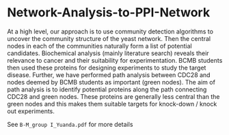 # Network-Analysis-to-PPI-Network
At a high level, our approach is to use community detection algorithms to uncover the community
structure of the yeast network. Then the central nodes in each of the communities naturally form a
list of potential candidates. Biochemical analysis (mainly literature search) reveals their relevance
to cancer and their suitability for experimentation. BCMB students then used these proteins for
designing experiments to study the target disease. Further, we have performed path analysis between
CDC28 and nodes deemed by BCMB students as important (green nodes). The aim of path analysis
is to identify potential proteins along the path connecting CDC28 and green nodes. These proteins
are generally less central than the green nodes and this makes them suitable targets for knock-down
/ knock out experiments.

See `B-M_group I_Yuanda.pdf` for more details
